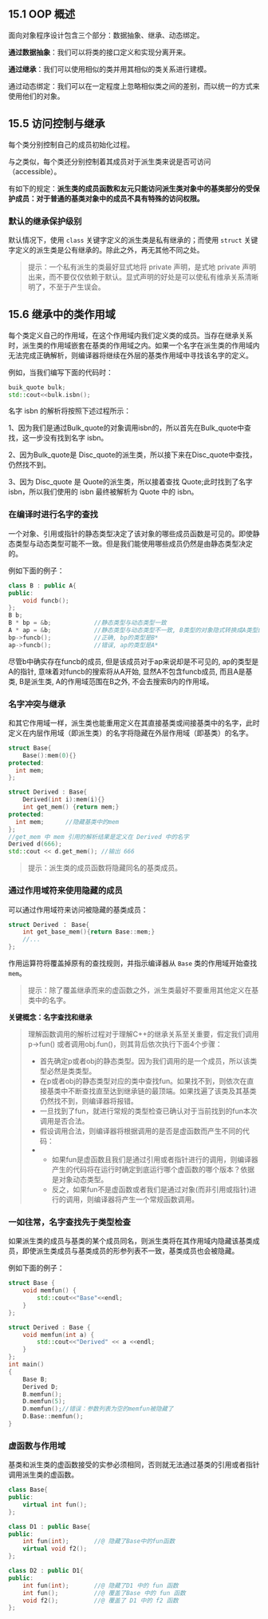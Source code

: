 ## 15.1 OOP 概述

面向对象程序设计包含三个部分：数据抽象、继承、动态绑定。

**通过数据抽象**：我们可以将类的接口定义和实现分离开来。

**通过继承**：我们可以使用相似的类并用其相似的类关系进行建模。

通过动态绑定：我们可以在一定程度上忽略相似类之间的差别，而以统一的方式来使用他们的对象。



## 15.5 访问控制与继承

每个类分别控制自己的成员初始化过程。

与之类似，每个类还分别控制着其成员对于派生类来说是否可访问（accessible）。

有如下的规定：**派生类的成员函数和友元只能访问派生类对象中的基类部分的受保护成员：对于普通的基类对象中的成员不具有特殊的访问权限。**

### 默认的继承保护级别

默认情况下，使用 `class` 关键字定义的派生类是私有继承的；而使用 `struct` 关键字定义的派生类是公有继承的。除此之外，再无其他不同之处。

> 提示：一个私有派生的类最好显式地将 private 声明，是式地 private 声明出来，而不要仅仅依赖于默认。显式声明的好处是可以使私有维承关系清晰明了，不至于产生误会。

## 15.6 继承中的类作用域

每个类定义自己的作用域，在这个作用域内我们定义类的成员。当存在继承关系时，派生类的作用域嵌套在基类的作用域之内。如果一个名字在派生类的作用域内无法完成正确解析，则编译器将继续在外层的基类作用域中寻找该名字的定义。

例如，当我们编写下面的代码时：

```c++
buik_quote bulk;
std::cout<<bulk.isbn();
```

名字 isbn 的解析将按照下述过程所示：

1、因为我们是通过Bulk_quote的对象调用isbn的，所以首先在Bulk_quote中查找，这一步没有找到名字 isbn。

2、因为Bulk_quote是 Disc_quote的派生类，所以接下来在Disc_quote中查找，仍然找不到。

3、因为 Disc_quote 是 Quote的派生类，所以接着查找 Quote;此时找到了名字 isbn，所以我们使用的 isbn 最终被解析为 Quote 中的 isbn。

### 在编译时进行名字的查找

一个对象、引用或指针的静态类型决定了该对象的哪些成员函数是可见的。即使静态类型与动态类型可能不一致。但是我们能使用哪些成员仍然是由静态类型决定的。

例如下面的例子：

```c++
class B : public A{
public:
    void funcb();
};
B b;
B * bp = &b;            //静态类型与动态类型一致
A * ap = &b;            //静态类型与动态类型不一致, B类型的对象隐式转换成A类型的对象, 派生类对象隐式转换成基类对象.
bp->funcb();            //正确, bp的类型是B*
ap->funcb();            //错误, ap的类型是A*
```

尽管b中确实存在funcb的成员, 但是该成员对于ap来说却是不可见的, ap的类型是A的指针, 意味着对funcb的搜索将从A开始, 显然A不包含funcb成员, 而且A是基类, B是派生类, A的作用域范围在B之外, 不会去搜索B内的作用域。

### 名字冲突与继承

和其它作用域一样，派生类也能重用定义在其直接基类或间接基类中的名字，此时定义在内层作用域（即派生类）的名字将隐藏在外层作用域（即基类）的名字。

```c++
struct Base{
	Base():mem(0){}
protected:
  int mem;
};

struct Derived : Base{
	Derived(int i):mem(i){}
	int get_mem() {return mem;}
protected:
  int mem;		//隐藏基类中的mem
};
//get_mem 中 mem 引用的解析结果是定义在 Derived 中的名字
Derived d(666);
std::cout << d.get_mem(); //输出 666
```

> 提示：派生类的成员函数将隐藏同名的基类成员。

### 通过作用域符来使用隐藏的成员

可以通过作用域符来访问被隐藏的基类成员：

```c++
struct Derived ： Base{
	int get_base_mem(){return Base::mem;}
	//...
};
```

作用运算符将覆盖掉原有的查找规则，并指示编译器从 `Base` 类的作用域开始查找 `mem`。

> 提示：除了覆盖继承而来的虚函数之外，派生类最好不要重用其他定义在基类中的名字。

**关键概念：名字查找和继承**

> 理解函数调用的解析过程对于理解C++的继承关系至关重要，假定我们调用p->fun() 或者调用obj.fun()，则其背后依次执行下面4个步骤：
>
> - 首先确定p或者obj的静态类型。因为我们调用的是一个成员，所以该类型必然是类类型。
> - 在p或者obj的静态类型对应的类中查找fun。如果找不到，则依次在直接基类中不断查找直至达到继承链的最顶端。如果找遍了该类及其基类仍然找不到，则编译器将报错。
> - 一旦找到了fun，就进行常规的类型检查已确认对于当前找到的fun本次调用是否合法。
> - 假设调用合法，则编译器将根据调用的是否是虚函数而产生不同的代码：
> - - 如果fun是虚函数且我们是通过引用或者指针进行的调用，则编译器产生的代码将在运行时确定到底运行哪个虚函数的哪个版本？依据是对象动态类型。
>   - 反之，如果fun不是虚函数或者我们是通过对象(而非引用或指针)进行的调用，则编译器将产生一个常规函数调用。

### 一如往常，名字查找先于类型检查

如果派生类的成员与基类的某个成员同名，则派生类将在其作用域内隐藏该基类成员，即使派生类成员与基类成员的形参列表不一致，基类成员也会被隐藏。

例如下面的例子：

```c++
struct Base {
    void memfun() {
        std::cout<<"Base"<<endl;
    }
};

struct Derived : Base {
    void memfun(int a) {
        std::cout<<"Derived" << a <<endl;
    }
};
int main()
{
    Base B;
    Derived D;
    B.memfun();
    D.memfun(5);
  	D.memfun();//错误：参数列表为空的memfun被隐藏了
    D.Base::memfun();
}
```

### 虚函数与作用域

基类和派生类的虚函数接受的实参必须相同，否则就无法通过基类的引用或者指针调用派生类的虚函数。

```c++
class Base{
public:
	virtual int fun();
};

class D1 : public Base{
public:
	int fun(int);		//@ 隐藏了Base中的fun函数
	virtual void f2();
};

class D2 : public D1{
public:
	int fun(int);		//@ 隐藏了D1 中的 fun 函数
	int fun();			//@ 覆盖了Base 中的 fun 函数
	void f2();			//@ 覆盖了 D1 中的 f2 函数
};
```

